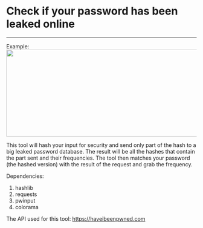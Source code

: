 # Check if your password has been leaked online

---

Example:
<img src="https://user-images.githubusercontent.com/17888328/169696347-200e0289-5bfe-4f9a-bfdc-4db30cfd2828.png" width="600" height="230"/>

This tool will hash your input for security and send only part of the hash to a big leaked password database.
The result will be all the hashes that contain the part sent and their frequencies.
The tool then matches your password (the hashed version) with the result of the request and grab the frequency.

Dependencies:

1. hashlib
2. requests
3. pwinput
4. colorama

The API used for this tool: https://haveibeenpwned.com
